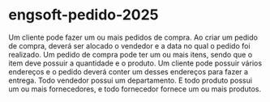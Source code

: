 # engsoft-pedido-2025


Um cliente pode fazer um ou mais pedidos de compra.
Ao criar um pedido de compra, deverá ser alocado o vendedor e a data no qual o pedido foi realizado.
Um pedido de compra pode ter um ou mais itens, sendo que o item deve possuir a quantidade e o produto.
Um cliente pode possuir vários endereços e o pedido deverá conter um desses endereços para fazer a entrega.
Todo vendedor possui um departamento.
E todo produto possui um ou mais fornecedores, e todo fornecedor fornece um ou mais produtos.
